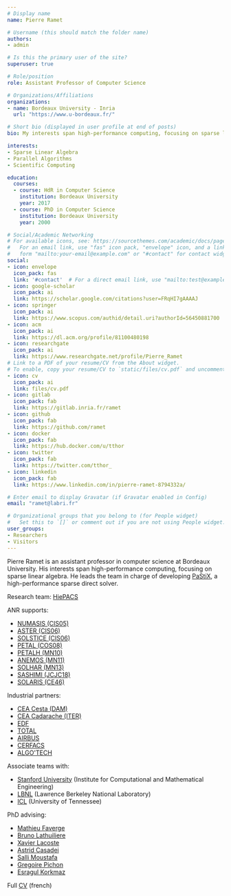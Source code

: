```yaml
---
# Display name
name: Pierre Ramet

# Username (this should match the folder name)
authors:
- admin

# Is this the primary user of the site?
superuser: true

# Role/position
role: Assistant Professor of Computer Science

# Organizations/Affiliations
organizations:
- name: Bordeaux University - Inria
  url: "https://www.u-bordeaux.fr/"

# Short bio (displayed in user profile at end of posts)
bio: My interests span high-performance computing, focusing on sparse linear algebra. I am the developer of [PaStiX](https://gitlab.inria.fr/solverstack/pastix), a high-performance sparse direct solver.

interests:
- Sparse Linear Algebra
- Parallel Algorithms
- Scientific Computing

education:
  courses:
  - course: HdR in Computer Science
    institution: Bordeaux University
    year: 2017
  - course: PhD in Computer Science
    institution: Bordeaux University
    year: 2000

# Social/Academic Networking
# For available icons, see: https://sourcethemes.com/academic/docs/page-builder/#icons
#   For an email link, use "fas" icon pack, "envelope" icon, and a link in the
#   form "mailto:your-email@example.com" or "#contact" for contact widget.
social:
- icon: envelope
  icon_pack: fas
  link: '#contact'  # For a direct email link, use "mailto:test@example.org".
- icon: google-scholar
  icon_pack: ai
  link: https://scholar.google.com/citations?user=FRqHI7gAAAAJ
- icon: springer
  icon_pack: ai
  link: https://www.scopus.com/authid/detail.uri?authorId=56450881700
- icon: acm
  icon_pack: ai
  link: https://dl.acm.org/profile/81100480198
- icon: researchgate
  icon_pack: ai
  link: https://www.researchgate.net/profile/Pierre_Ramet
# Link to a PDF of your resume/CV from the About widget.
# To enable, copy your resume/CV to `static/files/cv.pdf` and uncomment the lines below.
- icon: cv
  icon_pack: ai
  link: files/cv.pdf
- icon: gitlab
  icon_pack: fab
  link: https://gitlab.inria.fr/ramet
- icon: github
  icon_pack: fab
  link: https://github.com/ramet
- icon: docker
  icon_pack: fab
  link: https://hub.docker.com/u/tthor
- icon: twitter
  icon_pack: fab
  link: https://twitter.com/tthor_
- icon: linkedin
  icon_pack: fab
  link: https://www.linkedin.com/in/pierre-ramet-8794332a/

# Enter email to display Gravatar (if Gravatar enabled in Config)
email: "ramet@labri.fr"

# Organizational groups that you belong to (for People widget)
#   Set this to `[]` or comment out if you are not using People widget.
user_groups:
- Researchers
- Visitors
---
```


Pierre Ramet is an assistant professor in computer science at Bordeaux University. His interests span high-performance computing, focusing on sparse linear algebra.
He leads the team in charge of developing [PaStiX](https://gitlab.inria.fr/solverstack/pastix), a high-performance sparse direct solver.

Research team: [HiePACS](http://team.inria.fr/hiepacs)

ANR supports:
- [NUMASIS (CIS05)](http://numasis.gforge.inria.fr)
- [ASTER (CIS06)](http://aster.gforge.inria.fr)
- [SOLSTICE (CIS06)](http://solstice.gforge.inria.fr)
- [PETAL (COS08)](http://petal.saclay.inria.fr)
- [PETALH (MN10)](http://petal.saclay.inria.fr)
- [ANEMOS (MN11)](http://aster.gforge.inria.fr")
- [SOLHAR (MN13)](http://solhar.gforge.inria.fr)
- [SASHIMI (JCJC18)](http://solhar.gforge.inria.fr)
- [SOLARIS (CE46)](https://www.irit.fr/solharis/)

Industrial partners:
- [CEA Cesta (DAM)](http://www.cea.fr/Pages/le-cea/les-centres-cea/cesta.aspx)
- [CEA Cadarache (ITER)](http://irfm.cea.fr/)
- [EDF](https://www.edf.fr/groupe-edf/qui-sommes-nous/activites/recherche-et-developpement)
- [TOTAL](https://www.total.com/)
- [AIRBUS](http://www.airbus.com/)
- [CERFACS](https://cerfacs.fr/)
- [ALGO'TECH](http://www.algotech-informatique.com/)

Associate teams with:
- [Stanford University](https://icme.stanford.edu/") (Institute for Computational and Mathematical Engineering)
- [LBNL](http://crd.lbl.gov) (Lawrence Berkeley National Laboratory)
- [ICL](http://icl.cs.utk.edu/) (University of Tennessee)

PhD advising:
- [Mathieu Faverge](bib/Author/FAVERGE-M.html)
- [Bruno Lathuiliere](bib/Author/LATHUILIERE-B.html)
- [Xavier Lacoste](bib/Author/LACOSTE-X.html)
- [Astrid Casadei](bib/Author/CASADEI-A.html)
- [Salli Moustafa](bib/Author/MOUSTAFA-S.html)
- [Gregoire Pichon](bib/Author/PICHON-G.html)
- [Esragul Korkmaz](bib/Author/KORKMAZ-E.html)

Full [CV](files/cv-fr.pdf) (french)
